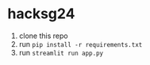 # hacksg24

1. clone this repo
2. run `pip install -r requirements.txt`
3. run `streamlit run app.py`
